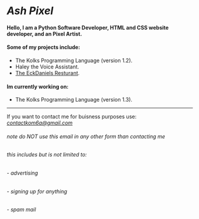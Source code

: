 # ***Ash Pixel***
#### Hello, I am a Python Software Developer, HTML and CSS website developer, and an Pixel Artist.
#### Some of my projects include:
- The Kolks Programming Language (version 1.2).
- Haley the Voice Assistant.
- [The EckDaniels Resturant](https://eckdaniels.glitch.me).

#### Im currently working on:
- The Kolks Programming Language (version 1.3).

------------

If you want to contact me for buisness purposes use:
*contactkom6a@gmail.com*
###### *note* do NOT use this email in any other form than contacting me
###### this includes but is not limited to:
###### - advertising
###### - signing up for anything
###### - spam mail
